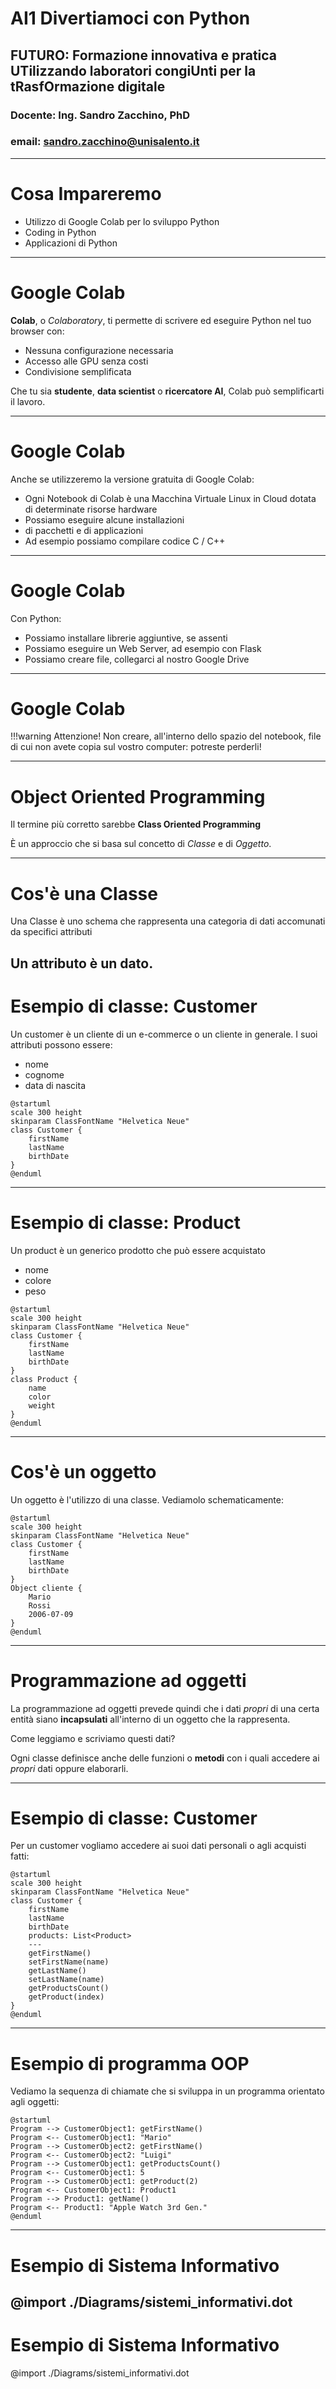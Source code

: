 <!-- .slide: class="titolo" data-background-image="./sfondi/Titolo.webp" data-background-size="contain" data-transition="concave" -->

# AI1 Divertiamoci con Python
## FUTURO: Formazione innovativa e pratica UTilizzando laboratori congiUnti per la tRasfOrmazione digitale
### Docente: Ing. Sandro Zacchino, PhD
### email: sandro.zacchino@unisalento.it

---
<!-- .slide: class="cosa-impareremo h1-fontsize-30 h1-align-left" data-background-image="./sfondi/Cosa Impareremo.webp" data-background-size="contain" -->
# Cosa Impareremo

- Utilizzo di Google Colab per lo sviluppo Python
- Coding in Python
- Applicazioni di Python

---

<!-- .slide: class="roadmap h1-fontsize-40 h1-align-left" data-background-image="./sfondi/Roadmap.webp" data-background-size="contain" -->
# Google Colab

**Colab**, o *Colaboratory*, ti permette di scrivere ed eseguire Python nel tuo browser con:
- Nessuna configurazione necessaria
- Accesso alle GPU senza costi
- Condivisione semplificata

Che tu sia <strong>studente</strong>, <strong>data scientist</strong> o <strong>ricercatore AI</strong>, Colab può semplificarti il lavoro. 

---
<!-- .slide: class="roadmap h1-fontsize-40 h1-align-left" data-background-image="./sfondi/Roadmap.webp" data-background-size="contain" -->
# Google Colab

Anche se utilizzeremo la versione gratuita di Google Colab:

- Ogni Notebook di Colab è una Macchina Virtuale Linux in Cloud dotata di determinate risorse hardware
- Possiamo eseguire alcune installazioni 
- di pacchetti e di applicazioni
- Ad esempio possiamo compilare codice C / C++

---

<!-- .slide: class="roadmap h1-fontsize-40 h1-align-left" data-background-image="./sfondi/Roadmap.webp" data-background-size="contain" -->
# Google Colab

Con Python:

- Possiamo installare librerie aggiuntive, se assenti
- Possiamo eseguire un Web Server, ad esempio con Flask
- Possiamo creare file, collegarci al nostro Google Drive

---

<!-- .slide: class="roadmap h1-fontsize-40 h1-align-left" data-background-image="./sfondi/Roadmap.webp" data-background-size="contain" -->
# Google Colab

!!!warning Attenzione!
	Non creare, all'interno dello spazio del notebook, file di cui non avete copia sul vostro computer: potreste perderli!

---

<!-- .slide: class="opzioni h1-fontsize-40 h1-align-left" data-background-image="./sfondi/Opzioni.webp" data-background-size="contain" -->

# Object Oriented Programming

Il termine più corretto sarebbe **Class Oriented Programming**

È un approccio che si basa sul concetto di _Classe_ e di _Oggetto_.

---

<!-- .slide: class="opzioni h1-fontsize-40 h1-align-left" data-background-image="./sfondi/Opzioni.webp" data-background-size="contain" -->

# Cos'è una Classe

Una Classe è uno schema che rappresenta una categoria di dati accomunati da specifici attributi

Un attributo è un dato.
---

<!-- .slide: class="opzioni h1-fontsize-40 h1-align-left" data-background-image="./sfondi/Opzioni.webp" data-background-size="contain" -->

# Esempio di classe: Customer

Un customer è un cliente di un e-commerce o un cliente in generale. I suoi attributi possono essere:
- nome
- cognome
- data di nascita

```plantuml
@startuml
scale 300 height
skinparam ClassFontName "Helvetica Neue"
class Customer {
	firstName
	lastName
	birthDate
}
@enduml
```

---

<!-- .slide: class="opzioni h1-fontsize-40 h1-align-left" data-background-image="./sfondi/Opzioni.webp" data-background-size="contain" -->

# Esempio di classe: Product

Un product è un generico prodotto che può essere acquistato
- nome
- colore
- peso

```plantuml
@startuml
scale 300 height
skinparam ClassFontName "Helvetica Neue"
class Customer {
	firstName
	lastName
	birthDate
}
class Product {
	name
	color
	weight
}
@enduml
```

---

<!-- .slide: class="opzioni h1-fontsize-40 h1-align-left" data-background-image="./sfondi/Opzioni.webp" data-background-size="contain" -->

# Cos'è un oggetto

Un oggetto è l'utilizzo di una classe. Vediamolo schematicamente:

```plantuml
@startuml
scale 300 height
skinparam ClassFontName "Helvetica Neue"
class Customer {
	firstName
	lastName
	birthDate
}
Object cliente {
	Mario
	Rossi
	2006-07-09
}
@enduml
```

---

<!-- .slide: class="opzioni h1-fontsize-40 h1-align-left" data-background-image="./sfondi/Opzioni.webp" data-background-size="contain" -->
# Programmazione ad oggetti

La programmazione ad oggetti prevede quindi che i dati *propri* di una certa entità siano **incapsulati** all'interno di un oggetto che la rappresenta.

Come leggiamo e scriviamo questi dati?

Ogni classe definisce anche delle funzioni o **metodi** con i quali accedere ai *propri* dati oppure elaborarli.

---

<!-- .slide: class="opzioni h1-fontsize-40 h1-align-left" data-background-image="./sfondi/Opzioni.webp" data-background-size="contain" -->

# Esempio di classe: Customer

Per un customer vogliamo accedere ai suoi dati personali o agli acquisti fatti:

```plantuml
@startuml
scale 300 height
skinparam ClassFontName "Helvetica Neue"
class Customer {
	firstName
	lastName
	birthDate
	products: List<Product>
	---
	getFirstName()
	setFirstName(name)
	getLastName()
	setLastName(name)
	getProductsCount()
	getProduct(index)
}
@enduml
```

---

<!-- .slide: class="opzioni h1-fontsize-40 h1-align-left" data-background-image="./sfondi/Opzioni.webp" data-background-size="contain" -->

# Esempio di programma OOP

Vediamo la sequenza di chiamate che si sviluppa in un programma orientato agli oggetti:

```plantuml
@startuml
Program --> CustomerObject1: getFirstName()
Program <-- CustomerObject1: "Mario"
Program --> CustomerObject2: getFirstName()
Program <-- CustomerObject2: "Luigi"
Program --> CustomerObject1: getProductsCount()
Program <-- CustomerObject1: 5
Program --> CustomerObject1: getProduct(2)
Program <-- CustomerObject1: Product1
Program --> Product1: getName()
Program <-- Product1: "Apple Watch 3rd Gen."
@enduml
```

---
<!-- .slide: class="grafico h1-fontsize-40 h1-align-left" data-background-image="./sfondi/Grafico.webp" data-background-size="contain" -->
# Esempio di Sistema Informativo

@import ./Diagrams/sistemi_informativi.dot
---
<!-- .slide: class="grafico h1-fontsize-40 h1-align-left" data-background-image="./sfondi/Grafico.webp" data-background-size="contain" -->
# Esempio di Sistema Informativo

@import ./Diagrams/sistemi_informativi.dot
